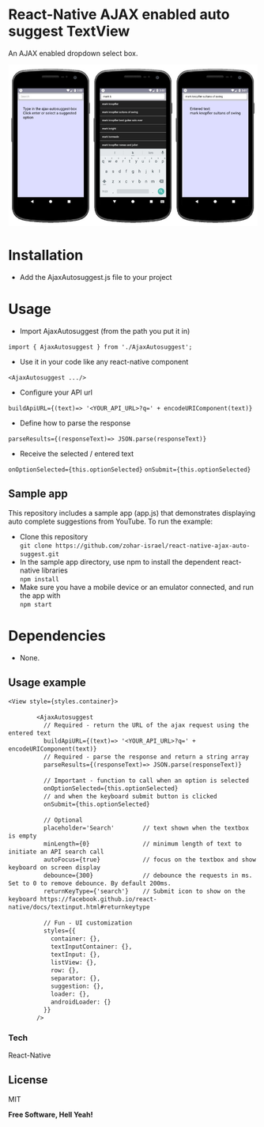 # React-Native AJAX enabled auto suggest TextView

An AJAX enabled dropdown select box.

![alt text](https://raw.githubusercontent.com/zohar-israel/react-native-ajax-auto-suggest/master/AjaxAutoSuggest.jpg "")
# Installation
  - Add the AjaxAutosuggest.js file to your project

# Usage
  - Import AjaxAutosuggest (from the path you put it in)

  ```import { AjaxAutosuggest } from './AjaxAutosuggest';```
  
  - Use it in your code like any react-native component  
  
  ```<AjaxAutosuggest .../>```
  
  - Configure your API url  
  
  ```buildApiURL={(text)=> '<YOUR_API_URL>?q=' + encodeURIComponent(text)}```

  - Define how to parse the response  
  
  ```parseResults={(responseText)=> JSON.parse(responseText)}```

  - Receive the selected / entered text  
  
  ```onOptionSelected={this.optionSelected}```
  ```onSubmit={this.optionSelected}```

## Sample app
This repository includes a sample app (app.js) that demonstrates displaying auto complete suggestions from YouTube. To run the example:
  - Clone this repository  
  ```git clone https://github.com/zohar-israel/react-native-ajax-auto-suggest.git```
  - In the sample app directory, use npm to install the dependent react-native libraries  
  ```npm install```
  - Make sure you have a mobile device or an emulator connected, and run the app with  
  ```npm start```
# Dependencies
  - None. 
## Usage example

```
<View style={styles.container}>

        <AjaxAutosuggest
          // Required - return the URL of the ajax request using the entered text
          buildApiURL={(text)=> '<YOUR_API_URL>?q=' + encodeURIComponent(text)}
          // Required - parse the response and return a string array
          parseResults={(responseText)=> JSON.parse(responseText)}
          
          // Important - function to call when an option is selected
          onOptionSelected={this.optionSelected}
          // and when the keyboard submit button is clicked
          onSubmit={this.optionSelected}

          // Optional
          placeholder='Search'        // text shown when the textbox is empty
          minLength={0}               // minimum length of text to initiate an API search call
          autoFocus={true}            // focus on the textbox and show keyboard on screen display
          debounce={300}              // debounce the requests in ms. Set to 0 to remove debounce. By default 200ms.
          returnKeyType={'search'}    // Submit icon to show on the keyboard https://facebook.github.io/react-native/docs/textinput.html#returnkeytype
          
          // Fun - UI customization
          styles={{
            container: {},
            textInputContainer: {},
            textInput: {},
            listView: {},
            row: {},
            separator: {},
            suggestion: {},
            loader: {},
            androidLoader: {}
          }}
        />  
```

### Tech

React-Native 

License
----

MIT


**Free Software, Hell Yeah!**
